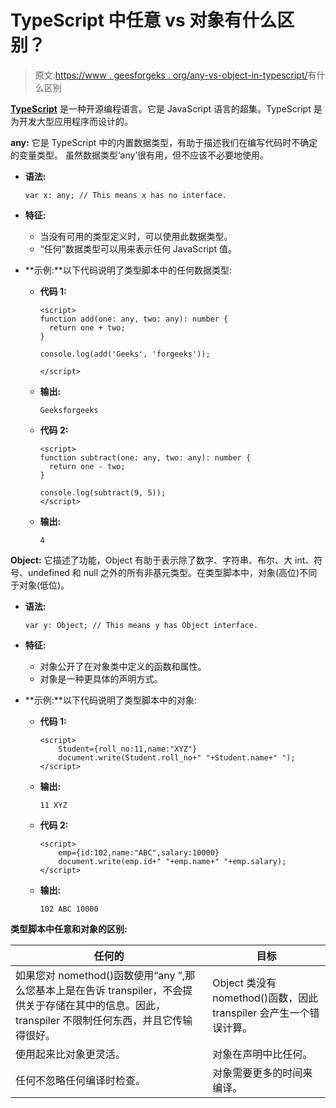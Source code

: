 # TypeScript 中任意 vs 对象有什么区别？

> 原文:[https://www . geesforgeks . org/any-vs-object-in-typescript/](https://www.geeksforgeeks.org/what-are-the-differences-between-any-vs-object-in-typescript/)有什么区别

**[TypeScript](https://www.geeksforgeeks.org/hello-world-in-typescript-language/)** 是一种开源编程语言。它是 JavaScript 语言的超集。TypeScript 是为开发大型应用程序而设计的。

**any:** 它是 TypeScript 中的内置数据类型，有助于描述我们在编写代码时不确定的变量类型。
虽然数据类型‘any’很有用，但不应该不必要地使用。

*   **语法:**

    ```
    var x: any; // This means x has no interface.

    ```

*   **特征:**
    *   当没有可用的类型定义时，可以使用此数据类型。
    *   “任何”数据类型可以用来表示任何 JavaScript 值。
*   **示例:**以下代码说明了类型脚本中的任何数据类型:
    *   **代码 1:**

        ```
        <script>
        function add(one: any, two: any): number {
          return one + two;
        }

        console.log(add('Geeks', 'forgeeks'));     

        </script>                    
        ```

    *   **输出:**

        ```
        Geeksforgeeks
        ```

    *   **代码 2:**

        ```
        <script>
        function subtract(one: any, two: any): number {
          return one - two;
        }

        console.log(subtract(9, 5)); 
        </script>
        ```

    *   **输出:**

        ```
        4
        ```

**Object:** 它描述了功能，Object 有助于表示除了数字、字符串、布尔、大 int、符号、undefined 和 null 之外的所有非基元类型。在类型脚本中，对象(高位)不同于对象(低位)。

*   **语法:**

    ```
    var y: Object; // This means y has Object interface.

    ```

*   **特征:**
    *   对象公开了在对象类中定义的函数和属性。
    *   对象是一种更具体的声明方式。
*   **示例:**以下代码说明了类型脚本中的对象:
    *   **代码 1:**

        ```
        <script>  
            Student={roll_no:11,name:"XYZ"}  
            document.write(Student.roll_no+" "+Student.name+" ");  
        </script>
        ```

    *   **输出:**

        ```
        11 XYZ
        ```

    *   **代码 2:**

        ```
        <script>  
            emp={id:102,name:"ABC",salary:10000}  
            document.write(emp.id+" "+emp.name+" "+emp.salary);  
        </script> 
        ```

    *   **输出:**

        ```
        102 ABC 10000
        ```

**类型脚本中任意和对象的区别:**

| 任何的 | 目标 |
| --- | --- |
| 如果您对 nomethod()函数使用“any ”,那么您基本上是在告诉 transpiler，不会提供关于存储在其中的信息。因此，transpiler 不限制任何东西，并且它传输得很好。 | Object 类没有 nomethod()函数，因此 transpiler 会产生一个错误计算。 |
| 使用起来比对象更灵活。 | 对象在声明中比任何。 |
| 任何不忽略任何编译时检查。 | 对象需要更多的时间来编译。 |